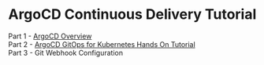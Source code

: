 # ArgoCD Continuous Delivery Tutorial

Part 1 - [ArgoCD Overview  ](https://youtu.be/nzlaZzK2nK0)  
Part 2 - [ArgoCD GitOps for Kubernetes Hands On Tutorial  ](https://youtu.be/fBd_tz6BALU)  
Part 3 - Git Webhook Configuration  